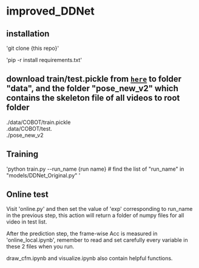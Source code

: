 # improved_DDNet

## installation

'git clone {this repo}'

'pip -r install requirements.txt'

## download train/test.pickle from [`here`]([https://drive.google.com/file/d/1ymfLTFaUOsoRWN51iomPHei5vObc-5mM/view?usp=sharing) to folder "data", and the folder "pose_new_v2" which contains the skeleton file of all videos to root folder
./data/COBOT/train.pickle     
.data/COBOT/test.      
./pose_new_v2

## Training
'python train.py  --run_name {run name} #  find the list of "run_name" in "models/DDNet_Original.py" '

## Online test
Visit 'online.py' and then set the value of 'exp' corresponding to run_name in the previous step, this action will return a folder of numpy files for all video in test list.

After the prediction step, the frame-wise Acc is measured in 'online_local.ipynb', remember to read and set carefully every variable in these 2 files when you run.

draw_cfm.ipynb and visualize.ipynb also contain helpful functions.





